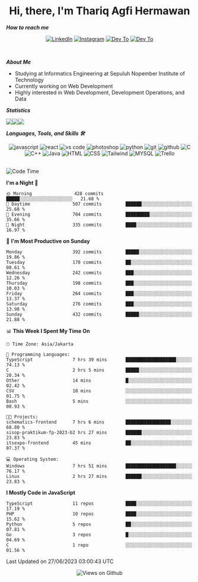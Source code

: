 <div align="center">
  <h1>Hi, there, I'm Thariq Agfi Hermawan</h1>
</div>


***How to reach me***
<p align='center'>
   <a href="https://www.linkedin.com/in/thariqagfihermawan" target="_blank"><img src="https://img.shields.io/badge/LinkedIn-0077B5?style=for-the-badge&logo=linkedin&logoColor=white" alt="LinkedIn"></a>
   <a href="https://www.instagram.com/thoriqagfi" target="_blank"><img src="https://img.shields.io/badge/Instagram-E4405F?style=for-the-badge&logo=instagram&logoColor=white" alt="Instagram"></a>
   <a href="https://medium.com/@thoriq.aghfi60" target="_blank"><img src="https://img.shields.io/badge/Medium-12100E?style=for-the-badge&logo=medium&logoColor=white" alt="Dev To"></a>
   <a href="https://linktr.ee/thoriqagfi" target="_blank"><img src="https://img.shields.io/badge/linktree-1de9b6?style=for-the-badge&logo=linktree&logoColor=white" alt="Dev To"></a>
</p>

<br>

***About Me***
- Studying at Informatics Engineering at Sepuluh Nopember Institute of Technology
- Currently working on Web Development
- Highly interested in Web Development, Development Operations, and Data

***Statistics***

<!-- [![GitHub Streak](http://github-readme-streak-stats.herokuapp.com?user=thoriqagfi&theme=dark)](https://git.io/streak-stats) -->

<div align="center">
  <div style="display: flex;">
    <img src="http://github-readme-streak-stats.herokuapp.com?user=thoriqagfi&theme=chartreuse-dark"/>
    <img src="https://github-readme-stats.vercel.app/api/top-langs/?username=thoriqagfi&layout=compact&&theme=chartreuse-dark&langs_count=8)](https://github.com/thoriqagfi"/>
    <img src="https://github-readme-stats.vercel.app/api?username=thoriqagfi&show_icons=true&theme=chartreuse-dark"/>
  </div>
</div>

<!-- [![Top Langs](https://github-readme-stats.vercel.app/api/top-langs/?username=thoriqagfi&layout=compact&&theme=chartreuse-dark&langs_count=8)](https://github.com/thoriqagfi)
< ![Agfi's GitHub stats](https://github-readme-stats.vercel.app/api?username=thoriqagfi&show_icons=true&theme=chartreuse-dark) -->

***Languages, Tools, and Skills 🛠***

  <div align="center">
    <img src="https://img.shields.io/badge/JavaScript-F7DF1E?style=for-the-badge&logo=javascript&logoColor=black" alt="javascript" />
    <img src="https://img.shields.io/badge/React-61DAFB?style=for-the-badge&logo=react&logoColor=black" alt="react" />
    <img src="https://img.shields.io/badge/vs%20code-007ACC?style=for-the-badge&logo=visual%20studio%20code&logoColor=white" alt="vs code" />
    <img src="https://img.shields.io/badge/adobe%20photoshop-31A8FF?style=for-the-badge&logo=adobe%20photoshop&logoColor=white" alt="photoshop" />
    <img src="https://img.shields.io/badge/python-3776AB?style=for-the-badge&logo=python&logoColor=white" alt="python" />
    <img src="https://img.shields.io/badge/Git-F05032?style=for-the-badge&logo=git&logoColor=white" alt="git" />
    <img src="https://img.shields.io/badge/GitHub-100000?style=for-the-badge&logo=github&logoColor=white" alt="github" />
    <img src="https://img.shields.io/badge/c-%2300599C.svg?style=for-the-badge&logo=c&logoColor=white" alt="C" />
    <img src="https://img.shields.io/badge/c++-%2300599C.svg?style=for-the-badge&logo=c%2B%2B&logoColor=white" alt="C++" />
    <img src="https://img.shields.io/badge/Java-ED8B00?style=for-the-badge&logo=java&logoColor=white" alt="Java"/>
    <img src="https://img.shields.io/badge/HTML5-E34F26?style=for-the-badge&logo=html5&logoColor=white" alt="HTML" />
    <img src="https://img.shields.io/badge/CSS-239120?&style=for-the-badge&logo=css3&logoColor=white" alt ="CSS" />
    <img src="https://img.shields.io/badge/tailwindcss-%2338B2AC.svg?style=for-the-badge&logo=tailwind-css&logoColor=white" alt="Tailwind" />
    <img src="https://img.shields.io/badge/MySQL-00000F?style=for-the-badge&logo=mysql&logoColor=white" alt="MYSQL" />
    <img src="https://img.shields.io/badge/Trello-%23026AA7.svg?style=for-the-badge&logo=Trello&logoColor=white" alt="Trello" />
  </div><br>

<!--START_SECTION:waka-->
![Code Time](http://img.shields.io/badge/Code%20Time-516%20hrs%2016%20mins-blue)

**I'm a Night 🦉** 

```text
🌞 Morning                428 commits         █████░░░░░░░░░░░░░░░░░░░░   21.68 % 
🌆 Daytime                507 commits         ██████░░░░░░░░░░░░░░░░░░░   25.68 % 
🌃 Evening                704 commits         █████████░░░░░░░░░░░░░░░░   35.66 % 
🌙 Night                  335 commits         ████░░░░░░░░░░░░░░░░░░░░░   16.97 % 
```
📅 **I'm Most Productive on Sunday** 

```text
Monday                   392 commits         █████░░░░░░░░░░░░░░░░░░░░   19.86 % 
Tuesday                  170 commits         ██░░░░░░░░░░░░░░░░░░░░░░░   08.61 % 
Wednesday                242 commits         ███░░░░░░░░░░░░░░░░░░░░░░   12.26 % 
Thursday                 198 commits         ███░░░░░░░░░░░░░░░░░░░░░░   10.03 % 
Friday                   264 commits         ███░░░░░░░░░░░░░░░░░░░░░░   13.37 % 
Saturday                 276 commits         ███░░░░░░░░░░░░░░░░░░░░░░   13.98 % 
Sunday                   432 commits         █████░░░░░░░░░░░░░░░░░░░░   21.88 % 
```


📊 **This Week I Spent My Time On** 

```text
🕑︎ Time Zone: Asia/Jakarta

💬 Programming Languages: 
TypeScript               7 hrs 39 mins       ███████████████████░░░░░░   74.13 % 
C                        2 hrs 5 mins        █████░░░░░░░░░░░░░░░░░░░░   20.34 % 
Other                    14 mins             █░░░░░░░░░░░░░░░░░░░░░░░░   02.42 % 
CSV                      10 mins             ░░░░░░░░░░░░░░░░░░░░░░░░░   01.75 % 
Bash                     5 mins              ░░░░░░░░░░░░░░░░░░░░░░░░░   00.93 % 

🐱‍💻 Projects: 
schematics-frontend      7 hrs 6 mins        █████████████████░░░░░░░░   68.80 % 
sisop-praktikum-fp-2023-b2 hrs 27 mins       ██████░░░░░░░░░░░░░░░░░░░   23.83 % 
itsexpo-frontend         45 mins             ██░░░░░░░░░░░░░░░░░░░░░░░   07.37 % 

💻 Operating System: 
Windows                  7 hrs 51 mins       ███████████████████░░░░░░   76.17 % 
Linux                    2 hrs 27 mins       ██████░░░░░░░░░░░░░░░░░░░   23.83 % 
```

**I Mostly Code in JavaScript** 

```text
TypeScript               11 repos            ████░░░░░░░░░░░░░░░░░░░░░   17.19 % 
PHP                      10 repos            ████░░░░░░░░░░░░░░░░░░░░░   15.62 % 
Python                   5 repos             ██░░░░░░░░░░░░░░░░░░░░░░░   07.81 % 
Go                       3 repos             █░░░░░░░░░░░░░░░░░░░░░░░░   04.69 % 
C                        1 repo              ░░░░░░░░░░░░░░░░░░░░░░░░░   01.56 % 
```




 Last Updated on 27/06/2023 03:00:43 UTC
<!--END_SECTION:waka-->

<div align="center">
<img src="https://komarev.com/ghpvc/?username=thoriqagfi&color=blue" alt="Views on Github" />
</div>